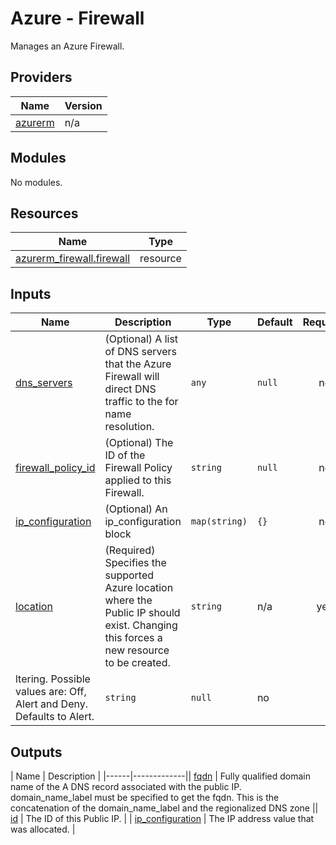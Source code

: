 # Azure - Firewall

Manages an Azure Firewall.

<!--- BEGIN_TF_DOCS --->
## Providers

| Name | Version |
|------|---------|
| <a name="provider_azurerm"></a> [azurerm](#provider\_azurerm) | n/a |

## Modules

No modules.

## Resources

| Name | Type |
|------|------|
| [azurerm_firewall.firewall](https://registry.terraform.io/providers/hashicorp/azurerm/latest/docs/resources/firewall) | resource |

## Inputs

| Name | Description | Type | Default | Required |
|------|-------------|------|---------|:--------:|
| <a name="input_dns_servers"></a> [dns\_servers](#input\_dns\_servers) | (Optional) A list of DNS servers that the Azure Firewall will direct DNS traffic to the for name resolution. | `any` | `null` | no |
| <a name="input_firewall_policy_id"></a> [firewall\_policy\_id](#input\_firewall\_policy\_id) | (Optional) The ID of the Firewall Policy applied to this Firewall. | `string` | `null` | no |
| <a name="input_ip_configuration"></a> [ip\_configuration](#input\_ip\_configuration) | (Optional) An ip\_configuration block | `map(string)` | `{}` | no |
| <a name="input_location"></a> [location](#input\_location) | (Required) Specifies the supported Azure location where the Public IP should exist. Changing this forces a new resource to be created. | `string` | n/a | yes |
ltering. Possible values are: Off, Alert and Deny. Defaults to Alert. | `string` | `null` | no || <a name="input_virtual_hub"></a> [virtual\_hub](#input\_virtual\_hub) | (Optional) A virtual\_hub block | `map(string)` | `{}` | no || <a name="input_zones"></a> [zones](#input\_zones) | (Optional) Specifies a list of Availability Zones in which this Azure Firewall should be located. Changing this forces a new Azure Firewall to be created. | `list(string)` | `[]` | no |

## Outputs
| Name | Description |
|------|-------------|| <a name="output_fqdn"></a> [fqdn](#output\_fqdn) | Fully qualified domain name of the A DNS record associated with the public IP. domain\_name\_label must be specified to get the fqdn. This is the concatenation of the domain\_name\_label and the regionalized DNS zone || <a name="output_id"></a> [id](#output\_id) | The ID of this Public IP. |
| <a name="output_ip_configuration"></a> [ip\_configuration](#output\_ip\_configuration) | The IP address value that was allocated. |

<!--- END_TF_DOCS --->
